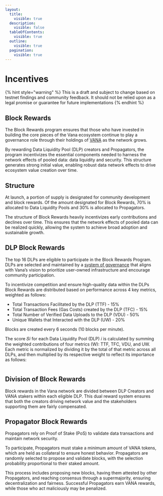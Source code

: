 ```yaml
---
layout:
  title:
    visible: true
  description:
    visible: false
  tableOfContents:
    visible: true
  outline:
    visible: true
  pagination:
    visible: true
---
```


# Incentives

{% hint style="warning" %}
This is a draft and subject to change based on testnet findings and community feedback. It should not be relied upon as a legal promise or guarantee for future implementations
{% endhint %}

## Block Rewards

The Block Rewards program ensures that those who have invested in building the core pieces of the Vana ecosystem continue to play a governance role through their holdings of [VANA](../../undefined/key-terms.md#vana-token-usdvana) as the network grows.&#x20;

By rewarding Data Liquidity Pool (DLP) creators and Propagators, the program incentivizes the essential components needed to harness the network effects of pooled data: data liquidity and security. This structure generates strong initial value, enabling robust data network effects to drive ecosystem value creation over time.

## Structure

At launch, a portion of supply is designated for community development and block rewards.  Of the amount designated for Block Rewards, 70% is allocated to Data Liquidity Pools and 30% is allocated to Propagators.&#x20;

The structure of Block Rewards heavily incentivizes early contributions and declines over time. This ensures that the network effects of pooled data can be realized quickly, allowing the system to achieve broad adoption and sustainable growth.&#x20;

## DLP Block Rewards

The top 16 DLPs are eligible to participate in the Block Rewards Program.  DLPs are selected and maintained by a [system of governance](dlp-governance.md) that aligns with Vana’s vision to prioritize user-owned infrastructure and encourage community participation.&#x20;

To incentivize competition and ensure high-quality data within the DLPs Block Rewards are distributed based on performance across 4 key metrics, weighted as follows:

* Total Transactions Facilitated by the DLP (TTF) - 15%
* Total Transaction Fees (Gas Costs) created by the DLP (TFC) - 15%
* Total Number of Verified Data Uploads to the DLP (VDU) - 50%
* Unique Wallets that Interacted with the DLP (UW) - 20%

Blocks are created every 6 seconds (10 blocks per minute).&#x20;

The score 𝑆𝑖 for each Data Liquidity Pool (DLP) 𝑖 is calculated by summing the weighted contributions of four metrics (W): TTF, TFC, VDU, and UW. Each metric is normalized by dividing it by the total of that metric across all DLPs, and then multiplied by its respective weight to reflect its importance as follows:&#x20;

<figure><img src="../../.gitbook/assets/Screenshot 2024-06-20 at 10.46.45.png" alt=""><figcaption></figcaption></figure>

## Division of Block Rewards

Block rewards in the Vana network are divided between DLP Creators and VANA stakers within each eligible DLP. This dual reward system ensures that both the creators driving network value and the stakeholders supporting them are fairly compensated.

## Propagator Block Rewards

Propagators rely on Proof of Stake (PoS) to validate data transactions and maintain network security.

To participate, Propagators must stake a minimum amount of VANA tokens, which are held as collateral to ensure honest behavior. Propagators are randomly selected to propose and validate blocks, with the selection probability proportional to their staked amount.&#x20;

This process includes proposing new blocks, having them attested by other Propagators, and reaching consensus through a supermajority, ensuring decentralization and fairness. Successful Propagators earn VANA rewards, while those who act maliciously may be penalized.
